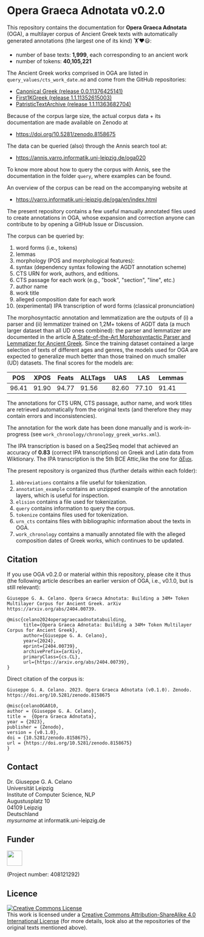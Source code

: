 # Opera Graeca Adnotata v0.2.0

This repository contains the documentation for
**Opera Graeca Adnotata** (OGA), a multilayer corpus
of Ancient Greek texts with automatically generated annotations
(the largest one of its kind) 🏋️❤️😃:

* number of base texts: **1,999**, each corresponding to an ancient work
* number of tokens: **40,105,221**

The Ancient Greek works comprised in OGA are listed in
`query_values/cts_work_date.md` and come from the GitHub repositories:

* [Canonical Greek (release 0.0.11376425141)](https://github.com/PerseusDL/canonical-greekLit/releases/tag/0.0.11376425141)
* [First1KGreek (release 1.1.11352615003)](https://github.com/OpenGreekAndLatin/First1KGreek/releases/tag/1.1.11352615003)
* [PatristicTextArchive (release 1.1.11363682704)](https://github.com/PatristicTextArchive/pta_data/releases/tag/1.1.11363682704)

Because of the corpus large size,
the actual corpus data + its documentation
are made available on Zenodo at

* https://doi.org/10.5281/zenodo.8158675

The data can be queried (also) through the Annis search tool at:

* https://annis.varro.informatik.uni-leipzig.de/oga020

To know more about how to query the corpus with Annis,
see the documentation in the folder `query`, where examples can be
found.

An overview of the corpus can be read on the accompanying website at

* https://varro.informatik.uni-leipzig.de/oga/en/index.html

The present repository contains a few
useful manually annotated files used to create annotations in OGA,
whose expansion and correction anyone can contribute to by opening
a GitHub Issue or Discussion. 

The corpus can be queried by:

1. word forms (i.e., tokens)
2. lemmas
3. morphology (POS and morphological features):
4. syntax (dependency syntax following the AGDT annotation scheme)
5. CTS URN for work, authors, and editions.
6. CTS passage for each work (e.g., "book", "section", "line", etc.) 
6. author name
7. work title
8. alleged composition date for each work
9. (experimental) IPA transcription of word forms (classical pronunciation)

The morphosyntactic annotation and lemmatization are the outputs of
(i) a parser and (ii) lemmatizer trained on 1,2M+ tokens of AGDT data 
(a much larger dataset than all UD ones combined): the
parser and lemmatizer are documented in the article 
[A State-of-the-Art Morphosyntactic Parser and Lemmatizer for Ancient Greek](https://arxiv.org/abs/2410.12055). Since the training dataset contained 
a large selection of texts of different ages and genres, 
the models used for OGA are expected to generalize much
better than those trained on much smaller (UD) datasets. 
The final scores for the models are:

|POS|XPOS|Feats|ALLTags|UAS|LAS|Lemmas|
|-----|-----|----|----|----|----|----|
|96.41|91.90|94.77|91.56|82.60|77.10|91.41|

The annotations for CTS URN, CTS passage, author name, and work titles are
retrieved automatically from the original texts (and therefore they may
contain errors and inconsistencies).

The annotation for the work date has been done manually and is work-in-progress 
(see `work_chronology/chronology_greek_works.xml`).

The IPA transcription is based on a Seq2Seq model that achieved an accuracy
of **0.83** (correct IPA transcriptions) on Greek and Latin data 
from Wiktionary. The IPA transcription is the 5th BCE Attic,like the one 
for [ἄξιοι](https://en.wiktionary.org/wiki/%E1%BC%84%CE%BE%CE%B9%CE%BF%CE%B9#Ancient_Greek).

The present repository is organized thus (further details within each folder):
1. `abbreviations` contains a file useful for tokenization.
2. `annotation_example` contains an unzipped example of the
annotation layers, which is useful for inspection.
3. `elision` contains a file used for tokenization.
4. `query` contains information to query the corpus.
5. `tokenize` contains files used for tokenization.
6. `urn_cts` contains files with bibliographic information
about the texts in OGA.
7. `work_chronology` contains a manually annotated file with 
the alleged composition dates of Greek works, which continues to be updated.

## Citation

If you use OGA v0.2.0 or material within this repository, please cite it thus
(the following article describes an earlier version of OGA, i.e., v0.1.0, but
is still relevant):

```
Giuseppe G. A. Celano. Opera Graeca Adnotata: Building a 34M+ Token Multilayer Corpus for Ancient Greek. arXiv https://arxiv.org/abs/2404.00739.
```

```
@misc{celano2024operagraecaadnotatabuilding,
      title={Opera Graeca Adnotata: Building a 34M+ Token Multilayer Corpus for Ancient Greek}, 
      author={Giuseppe G. A. Celano},
      year={2024},
      eprint={2404.00739},
      archivePrefix={arXiv},
      primaryClass={cs.CL},
      url={https://arxiv.org/abs/2404.00739}, 
}
```
Direct citation of the corpus is: 

```
Giuseppe G. A. Celano. 2023. Opera Graeca Adnotata (v0.1.0). Zenodo.
https://doi.org/10.5281/zenodo.8158675
```
```
@misc{celanoOGA010,
author = {Giuseppe G. A. Celano},
title =  {Opera Graeca Adnotata},
year = {2023},
publisher = {Zenodo},
version = {v0.1.0},
doi = {10.5281/zenodo.8158675},
url = {https://doi.org/10.5281/zenodo.8158675}
}
```
## Contact
Dr. Giuseppe G. A. Celano<br/>
Universität Leipzig<br/>
Institute of Computer Science, NLP<br/>
Augustusplatz 10<br/>
04109 Leipzig<br/>
Deutschland<br/>
*mysurname* at informatik.uni-leipzig.de<br/>

## Funder

<a href="http://www.dfg.de/index.jsp" target="_blank">
<img src="https://upload.wikimedia.org/wikipedia/commons/8/86/DFG-logo-blau.svg" 
width="" height="40" alt=""/>
</a>

(Project number: 408121292)

## Licence

<a rel="license" href="http://creativecommons.org/licenses/by-sa/4.0/">
<img alt="Creative Commons License" style="border-width:0" 
src="https://i.creativecommons.org/l/by-sa/4.0/88x31.png" /></a><br/>
This work is licensed under a <a rel="license" 
href="http://creativecommons.org/licenses/by-sa/4.0/">
Creative Commons Attribution-ShareAlike 4.0 International License</a> (for more
details, look also at the repositories of the original texts mentioned above).
